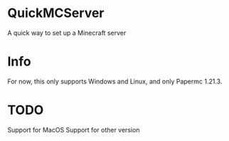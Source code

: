 # QuickMCServer
A quick way to set up a Minecraft server

# Info
For now, this only supports Windows and Linux, and only Papermc 1.21.3.

# TODO

Support for MacOS
Support for other version